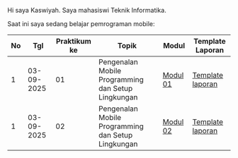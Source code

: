 Hi saya Kaswiyah. 
Saya mahasiswi Teknik Informatika.

Saat ini saya sedang belajar pemrograman mobile:

| No  | Tgl  | Praktikum ke  | Topik  | Modul | Template Laporan |
| ------------ | ------------ | ------------ | ------------ | ------------ | ------------ | 
|  1 | 03-09-2025  | 01  | Pengenalan Mobile Programming dan Setup Lingkungan  | [Modul 01](https://docs.google.com/document/d/1aVRJTNYvTpJY1oBlYQX1pxzbSQFfJ98n/edit?usp=sharing&ouid=104944616880503288967&rtpof=true&sd=true "Modul 01") | [Template laporan](https://docs.google.com/document/d/1wie0WZLUFwCLTRCIop5fmH-7mAGyVkCN/edit?usp=sharing&ouid=104944616880503288967&rtpof=true&sd=true "Template laporan") |
|  1 | 03-09-2025  | 02  | Pengenalan Mobile Programming dan Setup Lingkungan  | [Modul 02](https://docs.google.com/document/d/1bAyuU6jrKHtkA4Xj5qt7JtetDfKI22JQ/edit?usp=sharing&ouid=104944616880503288967&rtpof=true&sd=true "Modul 02")| [Template laporan](https://docs.google.com/document/d/1wie0WZLUFwCLTRCIop5fmH-7mAGyVkCN/edit?usp=sharing&ouid=104944616880503288967&rtpof=true&sd=true "Template laporan")|
